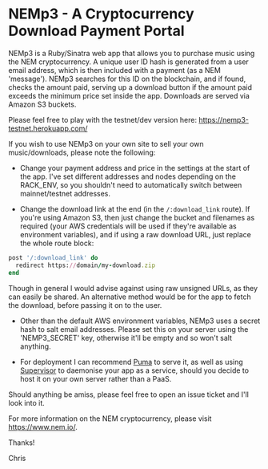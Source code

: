 # NEMp3 - A Cryptocurrency Download Payment Portal #

NEMp3 is a Ruby/Sinatra web app that allows you to purchase music using the NEM cryptocurrency. A unique user ID hash is generated from a user email address, which is then included with a payment (as a NEM 'message'). NEMp3 searches for this ID on the blockchain, and if found, checks the amount paid, serving up a download button if the amount paid exceeds the minimum price set inside the app. Downloads are served via Amazon S3 buckets.

Please feel free to play with the testnet/dev version here: https://nemp3-testnet.herokuapp.com/

If you wish to use NEMp3 on your own site to sell your own music/downloads, please note the following:

- Change your payment address and price in the settings at the start of the app. I've set different addresses and nodes depending on the RACK_ENV, so you shouldn't need to automatically switch between mainnet/testnet addresses.

- Change the download link at the end (in the `/:download_link` route). If you're using Amazon S3, then just change the bucket and filenames as required (your AWS credentials will be used if they're available as environment variables), and if using a raw download URL, just replace the whole route block:

```ruby
post '/:download_link' do
  redirect https://domain/my-download.zip
end
```

Though in general I would advise against using raw unsigned URLs, as they can easily be shared. An alternative method would be for the app to fetch the download, before passing it on to the user.

- Other than the default AWS environment variables, NEMp3 uses a secret hash to salt email addresses. Please set this on your server using the 'NEMP3_SECRET' key, otherwise it'll be empty and so won't salt anything.

- For deployment I can recommend [Puma](http://puma.io/) to serve it, as well as using [Supervisor](http://supervisord.org/index.html) to daemonise your app as a service, should you decide to host it on your own server rather than a PaaS.

Should anything be amiss, please feel free to open an issue ticket and I'll look into it.

For more information on the NEM cryptocurrency, please visit https://www.nem.io/.

Thanks!

Chris
